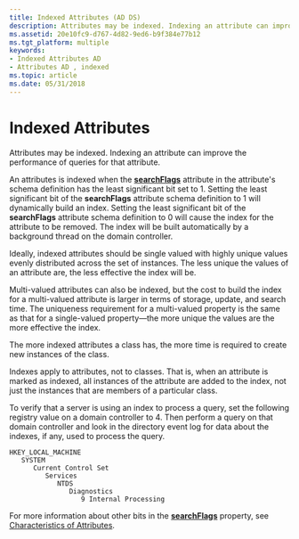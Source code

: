 ```yaml
---
title: Indexed Attributes (AD DS)
description: Attributes may be indexed. Indexing an attribute can improve the performance of queries for that attribute.
ms.assetid: 20e10fc9-d767-4d82-9ed6-b9f384e77b12
ms.tgt_platform: multiple
keywords:
- Indexed Attributes AD
- Attributes AD , indexed
ms.topic: article
ms.date: 05/31/2018
---
```


# Indexed Attributes

Attributes may be indexed. Indexing an attribute can improve the performance of queries for that attribute.

An attributes is indexed when the [**searchFlags**](https://docs.microsoft.com/windows/desktop/ADSchema/a-searchflags) attribute in the attribute's schema definition has the least significant bit set to 1. Setting the least significant bit of the **searchFlags** attribute schema definition to 1 will dynamically build an index. Setting the least significant bit of the **searchFlags** attribute schema definition to 0 will cause the index for the attribute to be removed. The index will be built automatically by a background thread on the domain controller.

Ideally, indexed attributes should be single valued with highly unique values evenly distributed across the set of instances. The less unique the values of an attribute are, the less effective the index will be.

Multi-valued attributes can also be indexed, but the cost to build the index for a multi-valued attribute is larger in terms of storage, update, and search time. The uniqueness requirement for a multi-valued property is the same as that for a single-valued property—the more unique the values are the more effective the index.

The more indexed attributes a class has, the more time is required to create new instances of the class.

Indexes apply to attributes, not to classes. That is, when an attribute is marked as indexed, all instances of the attribute are added to the index, not just the instances that are members of a particular class.

To verify that a server is using an index to process a query, set the following registry value on a domain controller to 4. Then perform a query on that domain controller and look in the directory event log for data about the indexes, if any, used to process the query.

```
HKEY_LOCAL_MACHINE
   SYSTEM
      Current Control Set
         Services
            NTDS
               Diagnostics
                  9 Internal Processing
```

For more information about other bits in the [**searchFlags**](https://docs.microsoft.com/windows/desktop/ADSchema/a-searchflags) property, see [Characteristics of Attributes](characteristics-of-attributes.md).

 

 




